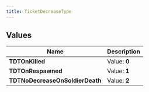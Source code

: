 ```yaml
---
title: TicketDecreaseType
---
```


## Values
| Name | Description |
| ---- | ----------- |
| **TDTOnKilled** | Value: **0** |
| **TDTOnRespawned** | Value: **1** |
| **TDTNoDecreaseOnSoldierDeath** | Value: **2** |


